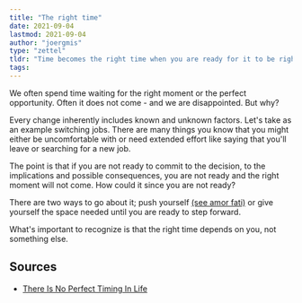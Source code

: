 ```yaml
---
title: "The right time"
date: 2021-09-04
lastmod: 2021-09-04
author: "joergmis"
type: "zettel"
tldr: "Time becomes the right time when you are ready for it to be right."
tags:
---
```


We often spend time waiting for the right moment or the perfect opportunity.
Often it does not come - and we are disappointed. But why?

Every change inherently includes known and unknown factors. Let's take as an 
example switching jobs. There are many things you know that you might either be
uncomfortable with or need extended effort like saying that you'll leave or 
searching for a new job.

The point is that if you are not ready to commit to the decision, to the 
implications and possible consequences, you are not ready and the right moment 
will not come. How could it since you are not ready?

There are two ways to go about it; push yourself [(see amor fati)](/zettelkasten/202108272222-amorfati) 
or give yourself the space needed until you are ready to step forward.

What's important to recognize is that the right time depends on you, not 
something else.

## Sources

- [There Is No Perfect Timing In Life](https://medium.com/better-advice/there-is-no-perfect-timing-in-life-there-is-just-time-and-what-you-do-with-what-youre-given-633388de8d0e)

